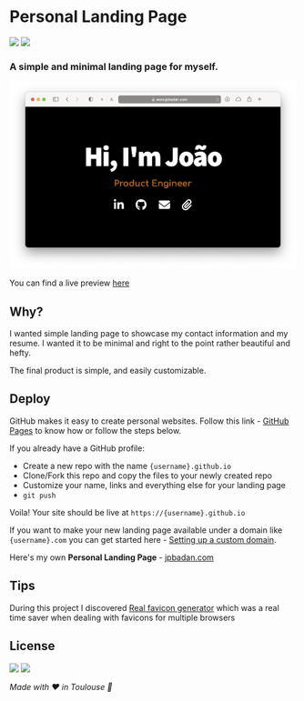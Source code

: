 # Personal Landing Page

![](https://img.shields.io/github/last-commit/jpbadan/personal-website?logo=github) 
![](https://img.shields.io/badge/made%20with-JavaScript-yellow)

### A simple and minimal landing page for myself.

<img src="resources/screenshot.png" width="600">

You can find a live preview [here](https://jpbadan.com)

## Why?

I wanted simple landing page to showcase my contact information and my resume. I wanted it to be minimal and right to the point rather beautiful and hefty. 

The final product is simple, and easily customizable.


## Deploy

GitHub makes it easy to create personal websites. Follow this link - [GitHub Pages](https://pages.github.com/) to know how or follow the steps below.

If you already have a GitHub profile:

* Create a new repo with the name `{username}.github.io`
* Clone/Fork this repo and copy the files to your newly created repo
* Customize your name, links and everything else for your landing page
* `git push`

Voila! Your site should be live at `https://{username}.github.io`

If you want to make your new landing page available under a domain like `{username}.com` you can get started here - [Setting up a custom domain](https://help.github.com/articles/quick-start-setting-up-a-custom-domain/).

Here's my own **Personal Landing Page** - [jpbadan.com](https://jpbadan.com)

## Tips

During this project I discovered [Real favicon generator](https://realfavicongenerator.net) which was a real time saver when dealing with favicons for multiple browsers

## License

![](https://img.shields.io/badge/licence-MIT-blue)
![](https://img.shields.io/badge/completion-100%25-green)


_Made with ❤️ in Toulouse 🛫_
